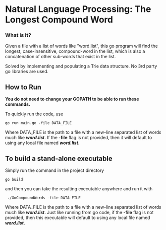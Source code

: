 # Natural Language Processing: The Longest Compound Word

### What is it?
Given a file with a list of words like "word.list", this go program will find the longest, case-insensitive, compound-word in the list, which is also a concatenation of other sub-words that exist in the list.

Solved by implementing and populating a Trie data structure.
No 3rd party go libraries are used.

## How to Run
**You do not need to change your GOPATH to be able to run these commands.**

To quickly run the code, use
```
go run main.go -file DATA_FILE
```
Where DATA_FILE is the path to a file with a new-line separated list of words much like ***word.list***. If the **-file** flag is not provided, then it will default to using any local file named ***word.list***.



## To build a stand-alone executable

Simply run the command in the project directory
```
go build
```
and then you can take the resulting executable anywhere and run it with 
```
 ./GoCompoundWords -file DATA-FILE
```
Where DATA_FILE is the path to a file with a new-line separated list of words much like ***word.list***. Just like running from go code, if the **-file** flag is not provided, then this executable will default to using any local file named ***word.list***.


